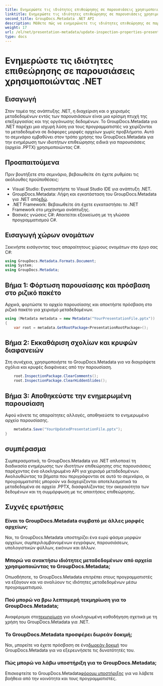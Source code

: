 ```yaml
---
title: Ενημερώστε τις ιδιότητες επιθεώρησης σε παρουσιάσεις χρησιμοποιώντας .NET
linktitle: Ενημερώστε τις ιδιότητες επιθεώρησης σε παρουσιάσεις χρησιμοποιώντας .NET
second_title: GroupDocs.Metadata .NET API
description: Μάθετε πώς να ενημερώνετε τις ιδιότητες επιθεώρησης σε παρουσιάσεις χρησιμοποιώντας .NET με GroupDocs.Metadata. Εύκολος, αποτελεσματικός χειρισμός μεταδεδομένων για αρχεία .PPTX.
weight: 17
url: /el/net/presentation-metadata/update-inspection-properties-presentations/
type: docs
---
```

# Ενημερώστε τις ιδιότητες επιθεώρησης σε παρουσιάσεις χρησιμοποιώντας .NET

## Εισαγωγή
Στον τομέα της ανάπτυξης .NET, η διαχείριση και ο χειρισμός μεταδεδομένων εντός των παρουσιάσεων είναι μια κρίσιμη πτυχή της επεξεργασίας και της οργάνωσης δεδομένων. Το GroupDocs.Metadata για .NET παρέχει μια ισχυρή λύση για τους προγραμματιστές να χειρίζονται τα μεταδεδομένα σε διάφορες μορφές αρχείων χωρίς προβλήματα. Αυτό το σεμινάριο εμβαθύνει στον τρόπο χρήσης του GroupDocs.Metadata για την ενημέρωση των ιδιοτήτων επιθεώρησης ειδικά για παρουσιάσεις (αρχεία .PPTX) χρησιμοποιώντας C#.
## Προαπαιτούμενα
Πριν βουτήξετε στο σεμινάριο, βεβαιωθείτε ότι έχετε ρυθμίσει τις ακόλουθες προϋποθέσεις:
- Visual Studio: Εγκαταστήστε το Visual Studio IDE για ανάπτυξη .NET.
-  GroupDocs.Metadata: Λήψη και εγκατάσταση του GroupDocs.Metadata για .NET από[εδώ](https://releases.groupdocs.com/metadata/net/).
- .NET Framework: Βεβαιωθείτε ότι έχετε εγκαταστήσει το .NET Framework στο μηχάνημα ανάπτυξης.
- Βασικές γνώσεις C#: Απαιτείται εξοικείωση με τη γλώσσα προγραμματισμού C#.

## Εισαγωγή χώρων ονομάτων
Ξεκινήστε εισάγοντας τους απαραίτητους χώρους ονομάτων στο έργο σας C#:
```csharp
using GroupDocs.Metadata.Formats.Document;
using System;
using GroupDocs.Metadata;
```
## Βήμα 1: Φόρτωση παρουσίασης και πρόσβαση στο ριζικό πακέτο
Αρχικά, φορτώστε το αρχείο παρουσίασης και αποκτήστε πρόσβαση στο ριζικό πακέτο για χειρισμό μεταδεδομένων.

```csharp
using (Metadata metadata = new Metadata("YourPresentationFile.pptx"))
{
    var root = metadata.GetRootPackage<PresentationRootPackage>();
```
## Βήμα 2: Εκκαθάριση σχολίων και κρυφών διαφανειών
Στη συνέχεια, χρησιμοποιήστε το GroupDocs.Metadata για να διαγράψετε σχόλια και κρυφές διαφάνειες από την παρουσίαση.

```csharp
    root.InspectionPackage.ClearComments();
    root.InspectionPackage.ClearHiddenSlides();
```
## Βήμα 3: Αποθηκεύστε την ενημερωμένη παρουσίαση
Αφού κάνετε τις απαραίτητες αλλαγές, αποθηκεύστε το ενημερωμένο αρχείο παρουσίασης.

```csharp
    metadata.Save("YourUpdatedPresentationFile.pptx");
}
```

## συμπέρασμα
Συμπερασματικά, το GroupDocs.Metadata για .NET απλοποιεί τη διαδικασία ενημέρωσης των ιδιοτήτων επιθεώρησης στις παρουσιάσεις παρέχοντας ένα ολοκληρωμένο API για χειρισμό μεταδεδομένων. Ακολουθώντας τα βήματα που περιγράφονται σε αυτό το σεμινάριο, οι προγραμματιστές μπορούν να διαχειρίζονται αποτελεσματικά τα μεταδεδομένα σε αρχεία .PPTX, διασφαλίζοντας την ακεραιότητα των δεδομένων και τη συμμόρφωση με τις απαιτήσεις επιθεώρησης.

## Συχνές ερωτήσεις
### Είναι το GroupDocs.Metadata συμβατό με άλλες μορφές αρχείων;
Ναι, το GroupDocs.Metadata υποστηρίζει ένα ευρύ φάσμα μορφών αρχείων, συμπεριλαμβανομένων εγγράφων, παρουσιάσεων, υπολογιστικών φύλλων, εικόνων και άλλων.
### Μπορώ να ανακτήσω ιδιότητες μεταδεδομένων από αρχεία χρησιμοποιώντας το GroupDocs.Metadata;
Οπωσδήποτε, το GroupDocs.Metadata επιτρέπει στους προγραμματιστές να εξάγουν και να αναλύουν τις ιδιότητες μεταδεδομένων μέσω προγραμματισμού.
### Πού μπορώ να βρω λεπτομερή τεκμηρίωση για το GroupDocs.Metadata;
 Αναφέρομαι στο[τεκμηρίωση](https://tutorials.groupdocs.com/metadata/net/) για ολοκληρωμένη καθοδήγηση σχετικά με τη χρήση του GroupDocs.Metadata για .NET.
### Το GroupDocs.Metadata προσφέρει δωρεάν δοκιμή;
 Ναι, μπορείτε να έχετε πρόσβαση σε ένα[δωρεάν δοκιμή](https://releases.groupdocs.com/) του GroupDocs.Metadata για να εξερευνήσετε τις δυνατότητές του.
### Πώς μπορώ να λάβω υποστήριξη για το GroupDocs.Metadata;
 Επισκεφτείτε το GroupDocs.Metadata[φόρουμ υποστήριξης](https://forum.groupdocs.com/c/metadata/14) για να λάβετε βοήθεια από την κοινότητα και τους προγραμματιστές.
